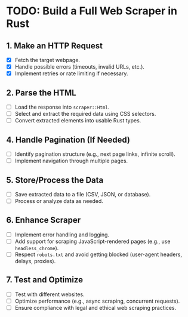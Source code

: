 # TODO: Build a Full Web Scraper in Rust

## 1. Make an HTTP Request
- [x] Fetch the target webpage.
- [x] Handle possible errors (timeouts, invalid URLs, etc.).
- [x] Implement retries or rate limiting if necessary.

## 2. Parse the HTML
- [ ] Load the response into `scraper::Html`.
- [ ] Select and extract the required data using CSS selectors.
- [ ] Convert extracted elements into usable Rust types.

## 4. Handle Pagination (If Needed)
- [ ] Identify pagination structure (e.g., next page links, infinite scroll).
- [ ] Implement navigation through multiple pages.

## 5. Store/Process the Data
- [ ] Save extracted data to a file (CSV, JSON, or database).
- [ ] Process or analyze data as needed.

## 6. Enhance Scraper
- [ ] Implement error handling and logging.
- [ ] Add support for scraping JavaScript-rendered pages (e.g., use `headless_chrome`).
- [ ] Respect `robots.txt` and avoid getting blocked (user-agent headers, delays, proxies).

## 7. Test and Optimize
- [ ] Test with different websites.
- [ ] Optimize performance (e.g., async scraping, concurrent requests).
- [ ] Ensure compliance with legal and ethical web scraping practices.

